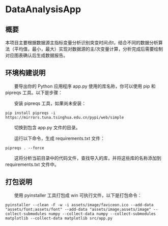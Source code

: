 # DataAnalysisApp

## 概要

本项目主要根据数据源主指标变量分析识别突变时间点t，结合不同的数据分析算法（平均值，最小，最大）实现对数据源的主/次变量计算，分析完成后需要绘制对应图表确认后生成数据报告。

## 环境构建说明

&emsp;&emsp;要导出你的 Python 应用程序 app.py 使用的库名称，你可以使用 pip 和 pipreqs 工具。以下是步骤：

&emsp;&emsp;安装 pipreqs 工具，如果尚未安装：

```shell
pip install pipreqs -i https://mirrors.tuna.tsinghua.edu.cn/pypi/web/simple
```

&emsp;&emsp;切换到包含 app.py 文件的目录。

&emsp;&emsp;运行以下命令，生成 requirements.txt 文件：

```shell
pipreqs . --force
```

&emsp;&emsp;这将分析当前目录中的代码文件，查找导入的库，并将这些库的名称添加到 requirements.txt 文件中。

## 打包说明

&emsp;&emsp;使用 pyinstaller 工具打包成 win 可执行文件，以下是打包命令：

```shell
pyinstaller --clean -F -w -i assets/image/faviceon.ico --add-data "assets/font;assets/font" --add-data "assets/image;assets/image" --collect-submodules numpy --collect-data numpy --collect-submodules matplotlib --collect-data matplotlib src/app.py
```
